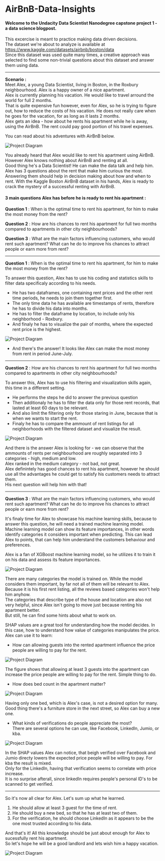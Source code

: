 # AirBnB-Data-Insights

#### Welcome to the Undacity Data Scientist Nanodegree capstone project 1 - a data science blogpost.<br>
This excercise is meant to practice making data driven decisions.<br>
The dataset we're about to analyze is available at    https://www.kaggle.com/datasets/airbnb/boston/data <br>
Since this dataset was used quite many times, a creative approach was selected to find some non-trivial questions about this dataset and answer them using data. <br>

-------------

**Scenario :** <br>
Meet Alex, a young Data Scientist, living in Boston, in the Roxbury neighbourhood. Alex is a happy owner of a nice apartment.<br>
Alex is currently planning his vacation. He would like to travel arround the world for full 2 months.<br>
That is quite expensive fun however, even for Alex, so he is trying to figure out, how to reduce the costs of his vacation. He does not really care when he goes for the vacation, for as long as it lasts 2 months.<br>
Alex gets an idea - how about he rents his apartment while he is away, using the AirBnB. The rent could pay good portion of his travel expenses.<br>

You can read about his adventures with AirBnB below.

![Project Diagram](images/DalleAlex.png)

You already heard that Alex would like to rent his apartment using AirBnB.<br>
However Alex knows nothing about AirBnB and renting at all.<br>
Good thing he's a Data Scientist! He can make the data talk and help him. Alex has 3 questions about the rent that make him curious the most.<br>
Answering them should help in decision making about how and when to rent.
With the Kaggle Boston AirBnB dataset in his hands, Alex is ready to crack the mystery of a successful renting with AirBnB.<br>

#### 3 main questions Alex has before he is ready to rent his apartment :<br>

**Question 1** : When is the optimal time to rent his apartment, for him to make the most money from the rent?

**Question 2** : How are his chances to rent his apartment for full two months compared to apartments in other city neighbourhoods?

**Question 3** : What are the main factors influencing customers, who would rent such apartment? What can he do to improve his chances to attract people or earn more from rent?

-------------

**Question 1** : When is the optimal time to rent his apartment, for him to make the most money from the rent?<br>

To answer this question, Alex has to use his coding and statistics skills to filter data specificaly according to his needs.

- He has two dataframes, one containing rent prices and the other rent time periods, he needs to join them together first.
- The only time data he has available are timestamps of rents, therefore he has to divide his data into months.
- He has to filter the dataframe by location, to include only his neighborhood - Roxbury.
- And finaly he has to visualize the pair of months, where the expected rent price is the highest.

![Project Diagram](images/Q1.png)
- And there's the answer! It looks like Alex can make the most money from rent in period June-July.

-------------

**Question 2** : How are his chances to rent his apartment for full two months compared to apartments in other city neighbourhoods?

To answer this, Alex has to use his filtering and visualization skills again, this time in a different setting.

- He performs the steps he did to answer the previous question
- Then additionaly he has to filter the data only for those rent records, that lasted at least 60 days to be relevant.
- And also limit the filtering only for those staring in June, because that is when we wants to start the rent.
- Finaly he has to compare the ammount of rent listings for all neighborhoods with the filtered dataset and visualize the result.

![Project Diagram](images/Q2.png)

And there is the answer Alex is looking for  - we can observe that the ammounts of rents per neighbourhood are roughly separated into 3 categories - high, medium and low.<br>
Alex ranked in the medium category - not bad, not great.<br>
Alex definintely has good chances to rent his apartment, however he should use all the advantages he could get to satisfy his customers needs to attract them.<br>
His next question will help him with that!<br>

-------------

**Question 3** : What are the main factors influencing customers, who would rent such apartment? What can he do to improve his chances to attract people or earn more from rent?

It's finaly time for Alex to showcase his machine learning skills, because to answer this question, he will need a trained machine learning model.
Machine learning model can show its feature importances, in other words identify categories it considers important when predicting.
This can lead Alex to points, that can help him understand the customers behaviour and preferences.

Alex is a fan of XGBoost machine learning model, so he utilizes it to train it on his data and assess its feature importances.

![Project Diagram](images/Q3_1.png)

There are many categories the model is trained on. While the model considers them important, by far not all of them will be relevant to Alex.<br>
Because it is his first rent listing, all the reviews based categories won't help him anyhow.<br>
The categories that describe type of the house and location are also not very helpful, since Alex isn't going to move just because renting his apartment better.<br>
But still, he can find some hints about what to work on.<br>

SHAP values are a great tool for understanding how the model decides. In this case, how to understand how value of categories manipulates the price.
Alex can use it to learn: <br>

- How can allowing guests into the rented apartment influence the price people are willing to pay for the rent.
  
![Project Diagram](images/Q3_2.png)

The figure shows that allowing at least 3 guests into the apartment can increase the price people are willing to pay for the rent. Simple thing to do.

- How does bed count in the apartment matter?

![Project Diagram](images/Q3_3.png)

Having only one bed, which is Alex's case, is not a desired option for many. Good thing there's a furniture store in the next street, so Alex can buy a new one.

- What kinds of verifications do people appreciate the most?<br>
There are several options he can use, like Facebook, LinkedIn, Jumio, or kba.

![Project Diagram](images/Q3_4.png)

In the SHAP values Alex can notice, that beigh verified over Facebook and Jumio directy lowers the expected price people will be willing to pay. For kba the result is mixed.<br>
Only for the LinkedIn, having that verification seems to correlate with price increase.<br>
It is no surprise afterall, since linkedIn requires people's personal ID's to be scanned to get verified.<br>

-------------

So it's now all clear for Alex. Let's sum up what he learned.<br>

1) He should allow at least 3 guest for the time of rent.<br>
2) He should buy a new bed, so that he has at least two of them.<br>
3) For the verification, he should choose LinkedIn as it appears to be the one most trusted according to his data.<br>

And that's it! All this knowledge should be just about enough for Alex to sucessfully rent his apartment.<br>
So let's hope he will be a good landlord and lets wish him a happy vacation.<br>

![Project Diagram](images/AlexChillin.png)
